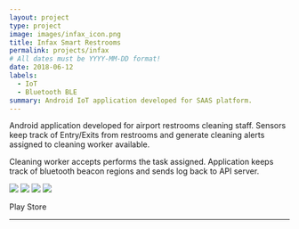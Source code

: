 ```yaml
---
layout: project
type: project
image: images/infax_icon.png
title: Infax Smart Restrooms
permalink: projects/infax
# All dates must be YYYY-MM-DD format!
date: 2018-06-12
labels:
  - IoT
  - Bluetooth BLE
summary: Android IoT application developed for SAAS platform.
---
```


Android application developed for airport restrooms cleaning staff. Sensors keep track of Entry/Exits from restrooms and generate cleaning alerts assigned to cleaning worker available. 

Cleaning worker accepts performs the task assigned. Application keeps track of bluetooth beacon regions and sends log back to API server.

<div class="ui small rounded images">
  <img class="ui image" src="../images/infax (2).png">
  <img class="ui image" src="../images/infax (3).png">
  <img class="ui image" src="../images/infax (4).png">
  <img class="ui image" src="../images/infax (1).png">
</div>

<ahref src = "https://play.google.com/store/apps/details?id=com.trax.analytics">Play Store</a>
<hr>

